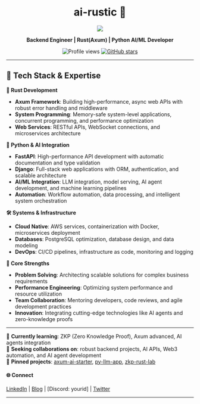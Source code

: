 <h1 align="center">ai-rustic 🦀</h1>

<p align="center">
  <img src="https://skillicons.dev/icons?i=rust,python,fastapi,django,aws,docker,postgresql,git,tensorflow" />
</p>

<p align="center">
  <b>Backend Engineer | Rust(Axum) | Python AI/ML Developer</b>
</p>

<p align="center">
  <img src="https://komarev.com/ghpvc/?username=ai-rustic&label=Profile%20views&color=blue" alt="Profile views"/>
  <a href="https://github.com/ai-rustic/ai-rustic">
    <img src="https://img.shields.io/github/stars/ai-rustic/ai-rustic?style=social" alt="GitHub stars"/>
  </a>
</p>

---

## 🚀 Tech Stack & Expertise

**🦀 Rust Development**  
- **Axum Framework**: Building high-performance, async web APIs with robust error handling and middleware
- **System Programming**: Memory-safe system-level applications, concurrent programming, and performance optimization
- **Web Services**: RESTful APIs, WebSocket connections, and microservices architecture

**🐍 Python & AI Integration**  
- **FastAPI**: High-performance API development with automatic documentation and type validation
- **Django**: Full-stack web applications with ORM, authentication, and scalable architecture
- **AI/ML Integration**: LLM integration, model serving, AI agent development, and machine learning pipelines
- **Automation**: Workflow automation, data processing, and intelligent system orchestration

**🛠️ Systems & Infrastructure**  
- **Cloud Native**: AWS services, containerization with Docker, microservices deployment
- **Databases**: PostgreSQL optimization, database design, and data modeling
- **DevOps**: CI/CD pipelines, infrastructure as code, monitoring and logging

**💪 Core Strengths**  
- **Problem Solving**: Architecting scalable solutions for complex business requirements
- **Performance Engineering**: Optimizing system performance and resource utilization
- **Team Collaboration**: Mentoring developers, code reviews, and agile development practices
- **Innovation**: Integrating cutting-edge technologies like AI agents and zero-knowledge proofs

---

🚀 **Currently learning**: ZKP (Zero Knowledge Proof), Axum advanced, AI agents integration  
🤝 **Seeking collaborations on**: robust backend projects, AI APIs, Web3 automation, and AI agent development  
📌 **Pinned projects**: [axum-ai-starter](#), [py-llm-app](#), [zkp-rust-lab](#)

#### 🌐 Connect
[LinkedIn](#) | [Blog](#) | [Discord: yourid] | [Twitter](#)

---
